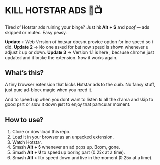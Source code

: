 # KILL HOTSTAR ADS 🚫📺

Tired of Hotstar ads ruining your binge? Just hit **Alt + S** and _poof_ — ads skipped or muted. Easy peasy.

**Update**-> Web Version of hotstar doesnt provide option for inc speed so i did.
**Update 2** -> No one asked for but now speed is shown whenever u adjust it up or down.
**Update 3** -> Version 1.1 is here , because chrome just updated and it broke the extension. Now it works again.

## What’s this?

A tiny browser extension that kicks Hotstar ads to the curb. No fancy stuff, just pure ad-block magic when you need it.

And to speed up when you dont want to listen to all the drama and skip to good part or slow it down just to enjoy that particular moment.

## How to use?

1. Clone or download this repo.
2. Load it in your browser as an unpacked extension.
3. Watch Hotstar.
4. Smash **Alt + S** whenever an ad pops up. Boom, gone.
5. Smash **Alt + U** to speed up boring part (0.25x at a time).
6. Smash **Alt + I** to speed down and live in the moment (0.25x at a time).
